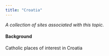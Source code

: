 ```yaml
---
title: "Croatia"
---
```



*A collection of sites associated with this topic.*

#### Background

Catholic places of interest in Croatia


